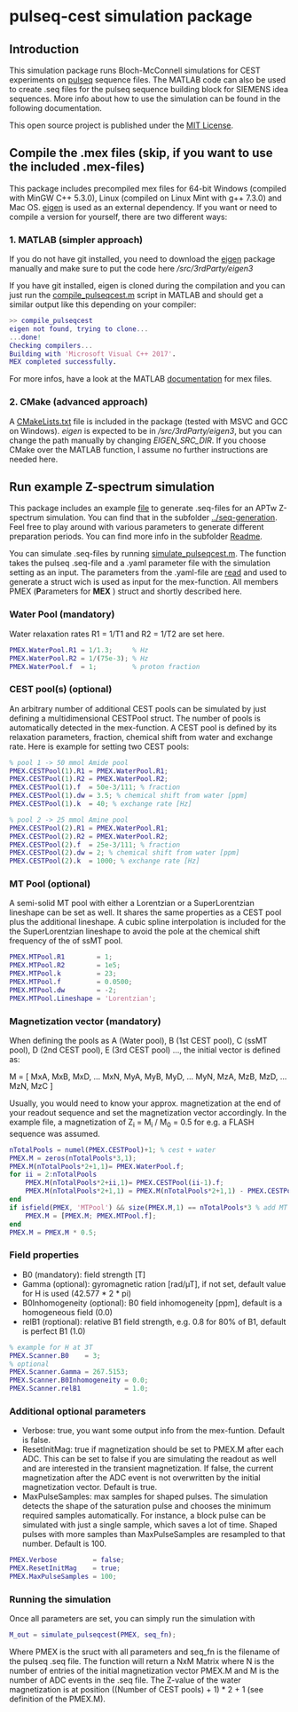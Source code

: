 # pulseq-cest simulation package

## Introduction
This simulation package runs Bloch-McConnell simulations for CEST experiments on [pulseq](http://pulseq.github.io/) sequence files. The MATLAB code can also be used to create .seq files for the pulseq sequence building block for SIEMENS idea sequences. More info about how to use the simulation can be found in the following documentation.

This open source project is published under the [MIT License](../LICENSE).

## Compile the .mex files (skip, if you want to use the included .mex-files)
This package includes precompiled mex files for 64-bit Windows (compiled with MinGW C++ 5.3.0), Linux (compiled on Linux Mint with g++ 7.3.0) and Mac OS.
[eigen](https://gitlab.com/libeigen/eigen/) is used as an external dependency.
If you want or need to compile a version for yourself, there are two different ways:
### 1. MATLAB (simpler approach)

If you do not have git installed, you need to download the [eigen](https://gitlab.com/libeigen/eigen/) package manually and make sure to put the code here */src/3rdParty/eigen3*


 If you have git installed, eigen is cloned during the compilation and you can just run the [compile_pulseqcest.m](compile_pulseqcest.m) script in MATLAB and should get a similar output like this depending on your compiler: 

```Matlab
>> compile_pulseqcest
eigen not found, trying to clone...
...done!
Checking compilers...
Building with 'Microsoft Visual C++ 2017'.
MEX completed successfully.
```

For more infos, have a look at the MATLAB [documentation](https://mathworks.com/help/matlab/call-mex-files-1.html) for mex files.

### 2. CMake (advanced approach)
A [CMakeLists.txt](src/CMakeLists.txt) file is included in the package (tested with MSVC and GCC on Windows). *eigen* is expected to be in */src/3rdParty/eigen3*, but you can change the path manually by changing *EIGEN_SRC_DIR*. If you choose CMake over the MATLAB function, I assume no further instructions are needed here.

## Run example Z-spectrum simulation
This package includes an example [file](../seq-generation/writeExampleAPTwSeqFile.m) to generate .seq-files for an APTw Z-spectrum simulation. You can find that in the subfolder [../seq-generation](../seq-generation). Feel free to play around with various parameters to generate different preparation periods. You can find more info in the subfolder [Readme](../seq-generation/Readme.md).

You can simulate .seq-files by running [simulate_pulseqcest.m](simulate_pulseqcest.m). The function takes the pulseq .seq-file and a .yaml parameter file with the simulation setting as an input. The parameters from the .yaml-file are [read](readSimulationParameters.m) and used to generate a struct wich is used as input for the mex-function. All members PMEX (**P**arameters for **MEX** ) struct and shortly described here.

### Water Pool (mandatory) 
Water relaxation rates R1 = 1/T1 and R2 = 1/T2 are set here.

```Matlab
PMEX.WaterPool.R1 = 1/1.3;     % Hz
PMEX.WaterPool.R2 = 1/(75e-3); % Hz
PMEX.WaterPool.f  = 1;         % proton fraction
```

### CEST pool(s) (optional)
An arbitrary number of additional CEST pools can be simulated by just defining a multidimensional CESTPool struct. The number of pools is automatically detected in the mex-function. A CEST pool is defined by its relaxation parameters, fraction, chemical shift from water and exchange rate. Here is example for setting two CEST pools:

```Matlab
% pool 1 -> 50 mmol Amide pool
PMEX.CESTPool(1).R1 = PMEX.WaterPool.R1;
PMEX.CESTPool(1).R2 = PMEX.WaterPool.R2;
PMEX.CESTPool(1).f  = 50e-3/111; % fraction
PMEX.CESTPool(1).dw = 3.5; % chemical shift from water [ppm]
PMEX.CESTPool(1).k  = 40; % exchange rate [Hz]

% pool 2 -> 25 mmol Amine pool
PMEX.CESTPool(2).R1 = PMEX.WaterPool.R1;
PMEX.CESTPool(2).R2 = PMEX.WaterPool.R2;
PMEX.CESTPool(2).f  = 25e-3/111; % fraction
PMEX.CESTPool(2).dw = 2; % chemical shift from water [ppm]
PMEX.CESTPool(2).k  = 1000; % exchange rate [Hz]
```
### MT Pool (optional)

A semi-solid MT pool with either a Lorentzian or a SuperLorentzian lineshape can be set as well. It shares the same properties as a CEST pool plus the additional lineshape. A cubic spline interpolation is included for the the SuperLorentzian lineshape to avoid the pole at the chemical shift frequency of the of ssMT pool.   

```Matlab
PMEX.MTPool.R1        = 1;
PMEX.MTPool.R2        = 1e5;
PMEX.MTPool.k         = 23;
PMEX.MTPool.f         = 0.0500;
PMEX.MTPool.dw        = -2;
PMEX.MTPool.Lineshape = 'Lorentzian';
```
### Magnetization vector (mandatory)

When defining the pools as A (Water pool), B (1st CEST pool), C (ssMT pool), D (2nd CEST pool), E (3rd CEST pool) ..., the initial vector is defined as:

M =  [ MxA, MxB, MxD, ... MxN, MyA, MyB, MyD, ... MyN, MzA, MzB, MzD, ... MzN, MzC ]

Usually, you would need to know your approx. magnetization at the end of your readout sequence and set the magnetization vector accordingly. In the example file, a magnetization of Z<sub>i</sub> =  M<sub>i</sub> / M<sub>0</sub> = 0.5 for e.g. a FLASH sequence was assumed.     

```Matlab
nTotalPools = numel(PMEX.CESTPool)+1; % cest + water
PMEX.M = zeros(nTotalPools*3,1);
PMEX.M(nTotalPools*2+1,1)= PMEX.WaterPool.f;
for ii = 2:nTotalPools
    PMEX.M(nTotalPools*2+ii,1)= PMEX.CESTPool(ii-1).f;
    PMEX.M(nTotalPools*2+1,1) = PMEX.M(nTotalPools*2+1,1) - PMEX.CESTPool(ii-1).f;
end
if isfield(PMEX, 'MTPool') && size(PMEX.M,1) == nTotalPools*3 % add MT pool
    PMEX.M = [PMEX.M; PMEX.MTPool.f];
end
PMEX.M = PMEX.M * 0.5;
```

### Field properties 
* B0 (mandatory): field strength [T]
* Gamma (optional): gyromagnetic ration [rad/µT], if not set, default value for H is used (42.577 * 2 * pi)
* B0Inhomogeneity (optional): B0 field inhomogeneity [ppm], default is a homogeneous field (0.0)
* relB1 (roptional): relative B1 field strength, e.g. 0.8 for 80% of B1, default is perfect B1 (1.0) 

```Matlab
% example for H at 3T
PMEX.Scanner.B0    = 3; 
% optional
PMEX.Scanner.Gamma = 267.5153; 
PMEX.Scanner.B0Inhomogeneity = 0.0; 
PMEX.Scanner.relB1           = 1.0; 
```

### Additional optional parameters
* Verbose: true, you want some output info from the mex-funtion. Default is false.
* ResetInitMag: true if magnetization should be set to PMEX.M after each ADC. This can be set to false if you are simulating the readout as well and are interested in the transient magnetization. If false, the current magnetization after the ADC event is not overwritten by the initial magnetization vector. Default is true.
* MaxPulseSamples: max samples for shaped pulses. The simulation detects the shape of the saturation pulse and chooses the minimum required samples automatically. For instance, a block pulse can be simulated with just a single sample, which saves a lot of time. Shaped pulses with more samples than MaxPulseSamples are resampled to that number. Default is 100.

```Matlab
PMEX.Verbose         = false; 
PMEX.ResetInitMag    = true; 
PMEX.MaxPulseSamples = 100; 
```

### Running the simulation
Once all parameters are set, you can simply run the simulation with 
```Matlab
M_out = simulate_pulseqcest(PMEX, seq_fn);
```
Where PMEX is the sruct with all parameters and seq_fn is the filename of the pulseq .seq file.
The function will return a NxM Matrix where N is the number of entries of the initial magnetization vector PMEX.M and M is the number of ADC events in the .seq file. The Z-value of the water magnetization is at position ((Number of CEST pools) + 1) * 2 + 1 (see definition of the PMEX.M).
